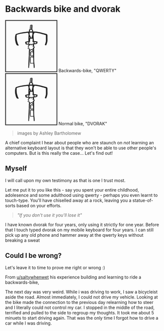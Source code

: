 # Backwards bike and dvorak

<img src=".pix/backwards_bike.gif" style="width: 170px; height: auto;">
Backwards-bike, "QWERTY"

<img src=".pix/normal_bike.gif" style="width: 170px; height: auto;">
Normal bike, "DVORAK"

> images by Ashley Bartholomew

A chief complaint I hear about people who are staunch on *not* learning an alternative keyboard layout is that they won't be able to use other people's computers. But is this really the case... Let's find out!

## Myself

I will call upon my own testimony as that is one I trust most.

Let me put it to you like this - say you spent your entire childhood, adolesence and some adulthood using qwerty - perhaps you even learnt to touch-type. You'll have chiselled away at a rock, leaving you a statue-of-sorts based on your efforts.

> _"If you don't use it you'll lose it"_

I have known dvorak for four years, only using it strictly for one year. Before that I touch typed dvorak on my mobile keyboard for four years. I can still pick up any old phone and hammer away at the qwerty keys without breaking a sweat

## Could I be wrong?

Let's leave it to time to prove me right or wrong :)

From [u/saltywhenwet](https://www.reddit.com/r/Physics/comments/49335e/comment/d0pb45x/?utm_source=share&utm_medium=web3x&utm_name=web3xcss&utm_term=1&utm_content=share_button) his experience building and learning to ride a backwards-bike,

The next day was very weird. While i was driving to work, I saw a bicycleist aside the road. Almost immediately, I could not drive my vehicle. Looking at the bike made the connection to the previous day relearning how to steer and I literally could not control my car. I stopped in the middle of the road, terrified and pulled to the side to regroup my thoughts. It took me about 5 minuets to start driving again. That was the only time I forgot how to drive a car while I was driving.
